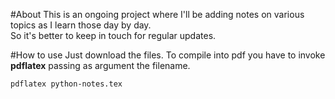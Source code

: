 #About
This is an ongoing project where I'll be adding notes on various topics as I learn those day by day.  
So it's better to keep in touch for regular updates.

#How to use
Just download the files. To compile into pdf you have to invoke **pdflatex** passing as argument the filename.  
```
pdflatex python-notes.tex
```
